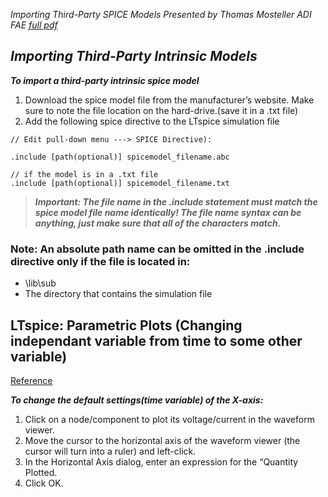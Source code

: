 *Importing Third-Party SPICE Models Presented by Thomas Mosteller ADI FAE [full pdf](https://www.ieee.li/pdf/viewgraphs/ltspice_importing_third_party_models.pdf)*

## *Importing Third-Party Intrinsic Models*

***To import a third-party intrinsic spice model***

1. Download the spice model file from the manufacturer’s website.  Make sure to note the file location on the hard-drive.(save it in a .txt file)
2. Add the following spice directive to the LTspice simulation file 

```
// Edit pull-down menu ---> SPICE Directive):

.include [path(optional)] spicemodel_filename.abc

// if the model is in a .txt file 
.include [path(optional)] spicemodel_filename.txt
```
> ***Important: The file name in the .include statement must match the spice model file name identically! The file name syntax can be anything, just make sure that all of the characters match.***

### Note: An absolute path name <path> can be omitted in the .include directive only if the file is located in:
* <LTspiceIV> \lib\sub 
* The directory that contains the simulation file


## LTspice: Parametric Plots (Changing independant variable from time to some other variable)

[Reference](https://www.analog.com/en/technical-articles/ltspice-parametric-plots.html)

***To change the default settings(time variable) of the X-axis:***

1. Click on a node/component to plot its voltage/current in the waveform viewer.
2. Move the cursor to the horizontal axis of the waveform viewer (the cursor will turn into a ruler) and left-click.
3. In the Horizontal Axis dialog, enter an expression for the “Quantity Plotted.
4. Click OK.
